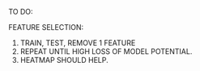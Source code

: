 TO DO: 

FEATURE SELECTION:
  1. TRAIN, TEST, REMOVE 1 FEATURE
  2. REPEAT UNTIL HIGH LOSS OF MODEL POTENTIAL. 
  3. HEATMAP SHOULD HELP.

